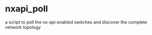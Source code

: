 # nxapi_poll
a script to poll the nx-api enabled switches and discover the complete network topology
